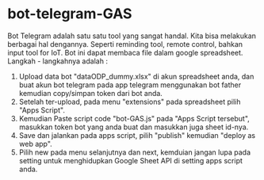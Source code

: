 # bot-telegram-GAS
Bot Telegram adalah satu satu tool yang sangat handal. Kita bisa melakukan berbagai hal dengannya. Seperti reminding tool, remote control, bahkan input tool for IoT.
Bot ini dapat membaca file dalam google spreadsheet. Langkah - langkahnya adalah :
1. Upload data bot "dataODP_dummy.xlsx" di akun spreadsheet anda, dan buat akun bot telegram pada app telegram menggunakan bot father kemudian copy/simpan token dari bot anda.
2. Setelah ter-upload, pada menu "extensions" pada spreadsheet pilih "Apps Script".
3. Kemudian Paste script code "bot-GAS.js" pada "Apps Script tersebut", masukkan token bot yang anda buat dan masukkan juga sheet id-nya.
4. Save dan jalankan pada apps script, pilih "publish" kemudian "deploy as web app".
5. Pilih new pada menu selanjutnya dan next, kemduian jangan lupa pada setting untuk menghidupkan Google Sheet API di setting apps script anda.
